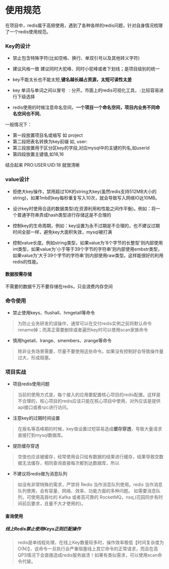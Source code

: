 # 使用规范

在项目中，redis属于高频使用，遇到了各种各样的redis问题，针对自身情况梳理了一个redis使用规范。

### Key的设计

- 禁止包含特殊字符(比如空格、换行、单双引号以及其他转义字符)

- 建议风格一致 建议同时大驼峰、同时小驼峰或者下划线；是项目级别的统一

- key不能太长也不能太短,**键名越长越占资源，太短可读性太差**

- key 单词与单词之间以冒号` ：`分开。市面上的redis可视化工具，`:`比较容易进行下级选择

- redis使用的时候注意命名空间，**一个项目一个命名空间，项目内业务不同命名空间也不同**。

一般情况下：
- 第一段放置项目名或缩写 如 project
- 第二段把表名转换为key前缀 如, user:
- 第三段放置用于区分区key的字段,对应mysql中的主键的列名,如userid
- 第四段放置主键值,如18,16

结合起来  PRO:USER:UID:18  就很清晰

### value设计

- 拒绝大key操作，禁用超过10K的string大key(虽然redis支持512MB大小的string)，如果1mb的key每秒重复写入10次，就会导致写入网络IO达10MB。


- 设计key时使用合适的数据类型(在资源利用和性能之间作平衡)。例如：将一个普通字符串弄成hash类型进行存储这是不合理的
- 控制key的生命周期，例如：key设置为永不过期是不合理的，也不建议过期时间全部一样，避免key大面积失效，mysql被打满


- 控制value长度。例如string类型，如果value为'8个字节的长整型'则内部使用int类型，如果value为'小于等于39个字节的字符串'则内部使用embstr类型，如果value为'大于39个字节的字符串'则内部使用raw类型。这样能很好的利用redis的性能。

#### 数据按需存储

不需要的数据千万不要存储在redis，只会浪费内存空间


### 命令使用

- 禁止使用keys、flushall、hmgetall等命令
> 为防止业务研发的误操作，通常可以在交付redis实例之前将默认命令rename掉；而真正需要删除或者遍历key时可以使用scan家族命令
- 慎用hgetall、lrange、smembers、zrange等命令
> 除非业务场景需要，尽量不要使用这些命令。如果没有控制好会导致操作量过大，形成阻塞。

### 项目实战
- 项目redis使用问题

>当前的使用方式是，每个接入的应用要配置核心项目的redis配置。这样是不合理的，核心项目的redis应该只能在核心项目中使用，对外应该是提供api接口或者rpc进行访问。


- 注意key的过期时间设置

> 在报名等高峰期的时候，key值设置过短容易造成**缓存穿透**，导致大量请求直接打到mysql数据库。

- 提防缓存穿透

> 空值也应该被缓存，经常使用会只给有数据的结果进行缓存，结果导致空数据无法缓存，相同查询直接每次都到达数据库，所以

- 不建议将redis做为消息队列

> 如没有非常特殊的需求，严禁将 Redis 当作消息队列使用。redis 当作消息队列使用，会有容量、网络、效率、功能方面的多种问题。
如需要消息队列，可使用高吞吐的 Kafka 或者高可靠的 RocketMQ，nsq,(花园同步有时间前后要求，且量不大才使用的)。

#### 查询使用

##### 线上Redis禁止使用Keys正则匹配操作

>redis是单线程处理，在线上Key数量较多时，操作效率极低【时间复杂度为O(N)】，该命令一旦执行会严重阻塞线上其它命令的正常请求，而且在高QPS情况下会直接造成redis服务崩溃！如果有类似需求，可以使用scan命令代替。


